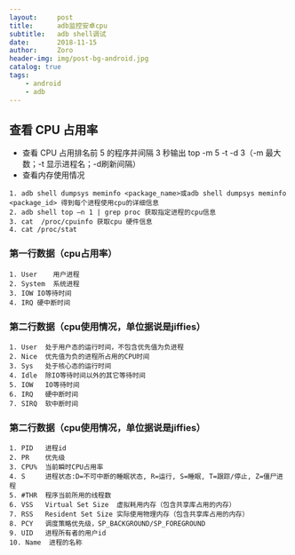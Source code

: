 ```yaml
---
layout:     post
title:      adb监控安卓cpu
subtitle:   adb shell调试
date:       2018-11-15
author:     Zoro
header-img: img/post-bg-android.jpg
catalog: true
tags:
    - android
    - adb
---
```


## 查看 CPU 占用率
- 查看 CPU 占用排名前 5 的程序并间隔 3 秒输出 top -m 5 -t -d 3（-m 最大数；-t 显示进程名；-d刷新间隔）
- 查看内存使用情况
```
1. adb shell dumpsys meminfo <package_name>或adb shell dumpsys meminfo <package_id> 得到每个进程使用cpu的详细信息
2. adb shell top –n 1 | grep proc 获取指定进程的cpu信息
3. cat  /proc/cpuinfo 获取cpu 硬件信息
4. cat /proc/stat
```

### 第一行数据（cpu占用率）
``` 
1. User    用户进程 
2. System  系统进程 
3. IOW IO等待时间 
4. IRQ 硬中断时间
```

### 第二行数据（cpu使用情况，单位据说是jiffies）
``` 
1. User  处于用户态的运行时间，不包含优先值为负进程 
2. Nice  优先值为负的进程所占用的CPU时间 
3. Sys   处于核心态的运行时间 
4. Idle  除IO等待时间以外的其它等待时间 
5. IOW   IO等待时间 
6. IRQ   硬中断时间 
7. SIRQ  软中断时间
```

### 第二行数据（cpu使用情况，单位据说是jiffies）
``` 
1. PID   进程id
2. PR    优先级
3. CPU%  当前瞬时CPU占用率
4. S     进程状态:D=不可中断的睡眠状态, R=运行, S=睡眠, T=跟踪/停止, Z=僵尸进程
5. #THR  程序当前所用的线程数
6. VSS   Virtual Set Size  虚拟耗用内存（包含共享库占用的内存）
7. RSS   Resident Set Size 实际使用物理内存（包含共享库占用的内存）
8. PCY   调度策略优先级，SP_BACKGROUND/SP_FOREGROUND
9. UID   进程所有者的用户id
10. Name  进程的名称
```
 

